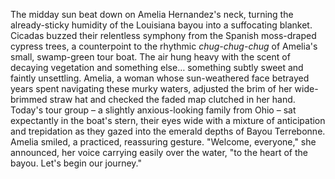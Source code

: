 The midday sun beat down on Amelia Hernandez's neck, turning the already-sticky humidity of the Louisiana bayou into a suffocating blanket.  Cicadas buzzed their relentless symphony from the Spanish moss-draped cypress trees, a counterpoint to the rhythmic *chug-chug-chug* of Amelia's small, swamp-green tour boat.  The air hung heavy with the scent of decaying vegetation and something else… something subtly sweet and faintly unsettling.  Amelia, a woman whose sun-weathered face betrayed years spent navigating these murky waters, adjusted the brim of her wide-brimmed straw hat and checked the faded map clutched in her hand.  Today's tour group – a slightly anxious-looking family from Ohio – sat expectantly in the boat's stern, their eyes wide with a mixture of anticipation and trepidation as they gazed into the emerald depths of Bayou Terrebonne.  Amelia smiled, a practiced, reassuring gesture.  "Welcome, everyone," she announced, her voice carrying easily over the water, "to the heart of the bayou.  Let's begin our journey."
